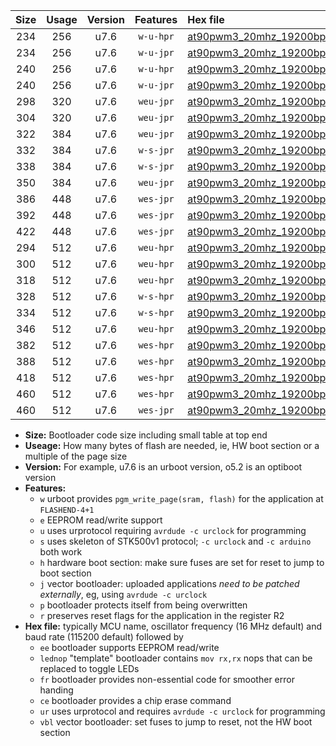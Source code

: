 |Size|Usage|Version|Features|Hex file|
|:-:|:-:|:-:|:-:|:--|
|234|256|u7.6|`w-u-hpr`|[at90pwm3_20mhz_19200bps_ur.hex](https://raw.githubusercontent.com/stefanrueger/urboot/main//at90pwm3_20mhz_19200bps_ur.hex)|
|234|256|u7.6|`w-u-jpr`|[at90pwm3_20mhz_19200bps_ur_vbl.hex](https://raw.githubusercontent.com/stefanrueger/urboot/main//at90pwm3_20mhz_19200bps_ur_vbl.hex)|
|240|256|u7.6|`w-u-hpr`|[at90pwm3_20mhz_19200bps_lednop_ur.hex](https://raw.githubusercontent.com/stefanrueger/urboot/main//at90pwm3_20mhz_19200bps_lednop_ur.hex)|
|240|256|u7.6|`w-u-jpr`|[at90pwm3_20mhz_19200bps_lednop_ur_vbl.hex](https://raw.githubusercontent.com/stefanrueger/urboot/main//at90pwm3_20mhz_19200bps_lednop_ur_vbl.hex)|
|298|320|u7.6|`weu-jpr`|[at90pwm3_20mhz_19200bps_ee_ur_vbl.hex](https://raw.githubusercontent.com/stefanrueger/urboot/main//at90pwm3_20mhz_19200bps_ee_ur_vbl.hex)|
|304|320|u7.6|`weu-jpr`|[at90pwm3_20mhz_19200bps_ee_lednop_ur_vbl.hex](https://raw.githubusercontent.com/stefanrueger/urboot/main//at90pwm3_20mhz_19200bps_ee_lednop_ur_vbl.hex)|
|322|384|u7.6|`weu-jpr`|[at90pwm3_20mhz_19200bps_ee_lednop_fr_ur_vbl.hex](https://raw.githubusercontent.com/stefanrueger/urboot/main//at90pwm3_20mhz_19200bps_ee_lednop_fr_ur_vbl.hex)|
|332|384|u7.6|`w-s-jpr`|[at90pwm3_20mhz_19200bps_vbl.hex](https://raw.githubusercontent.com/stefanrueger/urboot/main//at90pwm3_20mhz_19200bps_vbl.hex)|
|338|384|u7.6|`w-s-jpr`|[at90pwm3_20mhz_19200bps_lednop_vbl.hex](https://raw.githubusercontent.com/stefanrueger/urboot/main//at90pwm3_20mhz_19200bps_lednop_vbl.hex)|
|350|384|u7.6|`weu-jpr`|[at90pwm3_20mhz_19200bps_ee_lednop_fr_ce_ur_vbl.hex](https://raw.githubusercontent.com/stefanrueger/urboot/main//at90pwm3_20mhz_19200bps_ee_lednop_fr_ce_ur_vbl.hex)|
|386|448|u7.6|`wes-jpr`|[at90pwm3_20mhz_19200bps_ee_vbl.hex](https://raw.githubusercontent.com/stefanrueger/urboot/main//at90pwm3_20mhz_19200bps_ee_vbl.hex)|
|392|448|u7.6|`wes-jpr`|[at90pwm3_20mhz_19200bps_ee_lednop_vbl.hex](https://raw.githubusercontent.com/stefanrueger/urboot/main//at90pwm3_20mhz_19200bps_ee_lednop_vbl.hex)|
|422|448|u7.6|`wes-jpr`|[at90pwm3_20mhz_19200bps_ee_lednop_fr_vbl.hex](https://raw.githubusercontent.com/stefanrueger/urboot/main//at90pwm3_20mhz_19200bps_ee_lednop_fr_vbl.hex)|
|294|512|u7.6|`weu-hpr`|[at90pwm3_20mhz_19200bps_ee_ur.hex](https://raw.githubusercontent.com/stefanrueger/urboot/main//at90pwm3_20mhz_19200bps_ee_ur.hex)|
|300|512|u7.6|`weu-hpr`|[at90pwm3_20mhz_19200bps_ee_lednop_ur.hex](https://raw.githubusercontent.com/stefanrueger/urboot/main//at90pwm3_20mhz_19200bps_ee_lednop_ur.hex)|
|318|512|u7.6|`weu-hpr`|[at90pwm3_20mhz_19200bps_ee_lednop_fr_ur.hex](https://raw.githubusercontent.com/stefanrueger/urboot/main//at90pwm3_20mhz_19200bps_ee_lednop_fr_ur.hex)|
|328|512|u7.6|`w-s-hpr`|[at90pwm3_20mhz_19200bps.hex](https://raw.githubusercontent.com/stefanrueger/urboot/main//at90pwm3_20mhz_19200bps.hex)|
|334|512|u7.6|`w-s-hpr`|[at90pwm3_20mhz_19200bps_lednop.hex](https://raw.githubusercontent.com/stefanrueger/urboot/main//at90pwm3_20mhz_19200bps_lednop.hex)|
|346|512|u7.6|`weu-hpr`|[at90pwm3_20mhz_19200bps_ee_lednop_fr_ce_ur.hex](https://raw.githubusercontent.com/stefanrueger/urboot/main//at90pwm3_20mhz_19200bps_ee_lednop_fr_ce_ur.hex)|
|382|512|u7.6|`wes-hpr`|[at90pwm3_20mhz_19200bps_ee.hex](https://raw.githubusercontent.com/stefanrueger/urboot/main//at90pwm3_20mhz_19200bps_ee.hex)|
|388|512|u7.6|`wes-hpr`|[at90pwm3_20mhz_19200bps_ee_lednop.hex](https://raw.githubusercontent.com/stefanrueger/urboot/main//at90pwm3_20mhz_19200bps_ee_lednop.hex)|
|418|512|u7.6|`wes-hpr`|[at90pwm3_20mhz_19200bps_ee_lednop_fr.hex](https://raw.githubusercontent.com/stefanrueger/urboot/main//at90pwm3_20mhz_19200bps_ee_lednop_fr.hex)|
|460|512|u7.6|`wes-hpr`|[at90pwm3_20mhz_19200bps_ee_lednop_fr_ce.hex](https://raw.githubusercontent.com/stefanrueger/urboot/main//at90pwm3_20mhz_19200bps_ee_lednop_fr_ce.hex)|
|460|512|u7.6|`wes-jpr`|[at90pwm3_20mhz_19200bps_ee_lednop_fr_ce_vbl.hex](https://raw.githubusercontent.com/stefanrueger/urboot/main//at90pwm3_20mhz_19200bps_ee_lednop_fr_ce_vbl.hex)|

- **Size:** Bootloader code size including small table at top end
- **Useage:** How many bytes of flash are needed, ie, HW boot section or a multiple of the page size
- **Version:** For example, u7.6 is an urboot version, o5.2 is an optiboot version
- **Features:**
  + `w` urboot provides `pgm_write_page(sram, flash)` for the application at `FLASHEND-4+1`
  + `e` EEPROM read/write support
  + `u` uses urprotocol requiring `avrdude -c urclock` for programming
  + `s` uses skeleton of STK500v1 protocol; `-c urclock` and `-c arduino` both work
  + `h` hardware boot section: make sure fuses are set for reset to jump to boot section
  + `j` vector bootloader: uploaded applications *need to be patched externally*, eg, using `avrdude -c urclock`
  + `p` bootloader protects itself from being overwritten
  + `r` preserves reset flags for the application in the register R2
- **Hex file:** typically MCU name, oscillator frequency (16 MHz default) and baud rate (115200 default) followed by
  + `ee` bootloader supports EEPROM read/write
  + `lednop` "template" bootloader contains `mov rx,rx` nops that can be replaced to toggle LEDs
  + `fr` bootloader provides non-essential code for smoother error handing
  + `ce` bootloader provides a chip erase command
  + `ur` uses urprotocol and requires `avrdude -c urclock` for programming
  + `vbl` vector bootloader: set fuses to jump to reset, not the HW boot section
